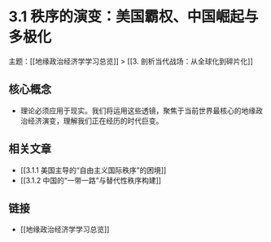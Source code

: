 # 3.1 秩序的演变：美国霸权、中国崛起与多极化

主题：[[地缘政治经济学学习总览]] > [[3. 剖析当代战场：从全球化到碎片化]]

## 核心概念

- 理论必须应用于现实。我们将运用这些透镜，聚焦于当前世界最核心的地缘政治经济演变，理解我们正在经历的时代巨变。

## 相关文章

- [[3.1.1 美国主导的“自由主义国际秩序”的困境]]
- [[3.1.2 中国的“一带一路”与替代性秩序构建]]

## 链接

- [[地缘政治经济学学习总览]]
